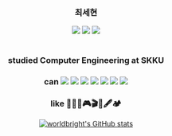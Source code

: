 <div align="center">
  
### __최세현__  
<a href="mailto:worldbright0@gmail.com"><img src="https://img.shields.io/badge/-worldbright0%40gmail.com-red?style=flat&logo=gmail&logoColor=white"></a>
<a href="http://blog.naver.com/chltpgus11"><img src="https://img.shields.io/badge/-naver blog-brightgreen?logo=LiveChat&logoColor=white"></a>
<a href="https://www.acmicpc.net/user/worldbright"><img src="https://img.shields.io/badge//%3C%3E-baekjoon-blue?labelColor=blue"></a>
<br><br>

### studied Computer Engineering at SKKU  
### can <img src="https://img.shields.io/badge/-C-informational?logo=C"> <img src="https://img.shields.io/badge/-C++-informational?logo=C%2B%2B"> <img src="https://img.shields.io/badge/-Python-9cf?logo=python"> <img src="https://img.shields.io/badge/-PyTorch-white?logo=pytorch"> <img src="https://img.shields.io/badge/-Java-orange?logo=Java"> <img src="https://img.shields.io/badge/-Spring-green?logo=spring"> <img src="https://img.shields.io/badge/-Spring Boot-green?logo=springboot">  
### like 🎹🎸🎤🎮🎬🎨🖋🏕

[![worldbright's GitHub stats](https://github-readme-stats.vercel.app/api?username=worldbright)](https://github.com/worldbright/)

</div>
